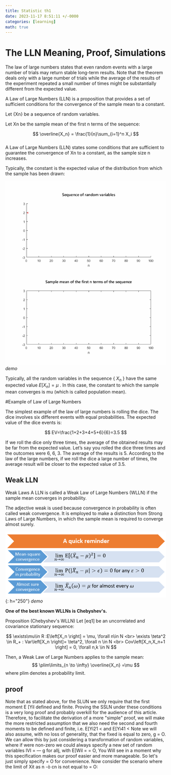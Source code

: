 ```yaml
---
title: Statistic th1
date: 2023-11-17 8:51:11 +/-0000
categories: [learning]
math: true
---
```


# The LLN Meaning, Proof, Simulations

The law of large numbers states that even random events with a large number of trials may return stable long-term results. Note that the theorem deals only with a large number of trials while the average of the results of the experiment repeated a small number of times might be substantially different from the expected value. <br>

A Law of Large Numbers (LLN) is a proposition that provides a set of sufficient conditions for the convergence of the sample mean to a constant.

Let {Xn} be a sequence of random variables.

Let Xn be the sample mean of the first n terms of the sequence:

$$
  \overline{X_n} =  \frac{1}{n}\sum_{i=1}^n X_i  
$$
<br>
A Law of Large Numbers (LLN) states some conditions that are sufficient to guarantee the convergence of Xn to a constant, as the sample size n increases.

Typically, the constant is the expected value of the distribution from which the sample has been drawn:

![g1](/assets/statiistics/H3.5/G1.gif)
_demo_

Typically, all the random variables in the sequence { $X_n$ } have the same expected value  $E\left[ X_n \right] = \mu$ . In this case, the constant to which the sample mean converges is mu (which is called population mean).

#Example of Law of Large Numbers

The simplest example of the law of large numbers is rolling the dice. The dice involves six different events with equal probabilities. The expected value of the dice events is:

$$
EV=\frac{1+2+3+4+5+6}{6}=3.5
$$

 

If we roll the dice only three times, the average of the obtained results may be far from the expected value. Let’s say you rolled the dice three times and the outcomes were 6, 6, 3. The average of the results is 5. According to the law of the large numbers, if we roll the dice a large number of times, the average result will be closer to the expected value of 3.5.


## Weak LLN

Weak Laws
A LLN is called a Weak Law of Large Numbers (WLLN) if the sample mean converges in probability.

The adjective weak is used because convergence in probability is often called weak convergence. It is employed to make a distinction from Strong Laws of Large Numbers, in which the sample mean is required to converge almost surely.

![g1](/assets/statiistics/th1/th1-1.png){: h="250"}
_demo_

**One of the best known WLLNs is Chebyshev's.**

Proposition (Chebyshev's WLLN) Let [eq1] be an uncorrelated and covariance stationary sequence:

$$
\exists\mu\in R :E\left[X_n \right] = \mu, \forall n\in N  <br>
\exists \teta^2 \in R_+ : Var\left[X_n \right]= \teta^2, \forall n \in N <br>
Cov\left[X_n,X_n+1 \right] = 0, \forall n,k \in N
$$

Then, a Weak Law of Large Numbers applies to the sample mean:
$$
\plim\limits_{n \to \infty} \overline{X_n} =\mu
$$
where plim denotes a probability limit.

## proof

Note that as stated above, for the SLUN we only require that the first moment E [Yil defined and
finite. Proving the SSLN under these conditions is a very long proof and probably overkill for the
audience of this article. Therefore, to facilitate the derivation of a more "simple" proof, we will make the
more restricted assumption that we also need the second and fourth moments to be defined and finite,
i.e. E[Yi21 < and E[Yi41 <
Note we will also assume, with no loss of generality, that the fixed is equal to zero, g = O. We can
allow this by just considering a transformation of random variables, where if were non-zero we could
always specify a new set of random variables IVI = — g for allj, with E[Wil = = O, You Will see
in a moment why this specification makes our proof easier and more manageable. So let's just simply
specify = O for convenience.
Now consider the scenario where the limit of Xit as n -ò cn is not equal to = O:
